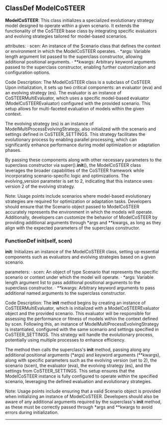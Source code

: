 ## ClassDef ModelCoSTEER
**ModelCoSTEER**: This class initializes a specialized evolutionary strategy model designed to operate within a given scenario. It extends the functionality of the CoSTEER base class by integrating specific evaluators and evolving strategies tailored for model-based scenarios.

attributes:
· scen: An instance of the Scenario class that defines the context or environment in which the ModelCoSTEER operates.
· *args: Variable length argument list passed to the superclass constructor, allowing additional positional arguments.
· **kwargs: Arbitrary keyword arguments passed to the superclass constructor, enabling further customization and configuration options.

Code Description: The ModelCoSTEER class is a subclass of CoSTEER. Upon initialization, it sets up two critical components: an evaluator (eva) and an evolving strategy (es). The evaluator is an instance of CoSTEERMultiEvaluator, which uses a specific model-based evaluator (ModelCoSTEEREvaluator) configured with the provided scenario. This setup allows for multi-faceted evaluation of models within the given context.

The evolving strategy (es) is an instance of ModelMultiProcessEvolvingStrategy, also initialized with the scenario and settings defined in CoSTEER_SETTINGS. This strategy facilitates the evolutionary process by enabling parallel processing, which can significantly enhance performance during model optimization or adaptation phases.

By passing these components along with other necessary parameters to the superclass constructor via super().__init__(), the ModelCoSTEER class leverages the broader capabilities of the CoSTEER framework while incorporating scenario-specific logic and optimizations. The evolving_version parameter is set to 2, indicating that this instance uses version 2 of the evolving strategy.

Note: Usage points include scenarios where model-based evolutionary strategies are required for optimization or adaptation tasks. Developers should ensure that the Scenario object passed to ModelCoSTEER accurately represents the environment in which the models will operate. Additionally, developers can customize the behavior of ModelCoSTEER by providing additional arguments through *args and **kwargs, as long as they align with the expected parameters of the superclass constructor.
### FunctionDef __init__(self, scen)
**__init__**: Initializes an instance of the ModelCoSTEER class, setting up essential components such as evaluators and evolving strategies based on a given scenario.

parameters:
· scen: An object of type Scenario that represents the specific scenario or context under which the model will operate.
· *args: Variable length argument list to pass additional positional arguments to the superclass constructor.
· **kwargs: Arbitrary keyword arguments to pass additional named arguments to the superclass constructor.

Code Description: The __init__ method begins by creating an instance of CoSTEERMultiEvaluator, which is initialized with a ModelCoSTEEREvaluator object and the provided scenario. This evaluator will be responsible for assessing the performance or fitness of models within the context defined by scen. Following this, an instance of ModelMultiProcessEvolvingStrategy is instantiated, configured with the same scenario and settings specified in CoSTEER_SETTINGS. This strategy will handle the evolutionary process, potentially using multiple processes to enhance efficiency.

The method then calls the superclass's __init__ method, passing along any additional positional arguments (*args) and keyword arguments (**kwargs), along with specific parameters such as the evolving version (set to 2), the scenario (scen), the evaluator (eva), the evolving strategy (es), and the settings from CoSTEER_SETTINGS. This setup ensures that the ModelCoSTEER instance is fully configured to operate within the specified scenario, leveraging the defined evaluation and evolutionary strategies.

Note: Usage points include ensuring that a valid Scenario object is provided when initializing an instance of ModelCoSTEER. Developers should also be aware of any additional arguments required by the superclass's __init__ method, as these must be correctly passed through *args and **kwargs to avoid errors during initialization.
***
